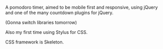 A pomodoro timer, aimed to be mobile first and responsive, using jQuery and 
one of the many countdown plugins for jQuery.

(Gonna switch libraries tomorrow)

Also my first time using Stylus for CSS.

CSS framework is Skeleton.
